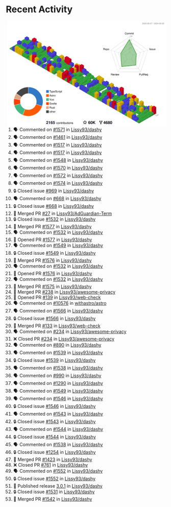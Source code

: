 # Recent Activity

<!-- Summary card -->
<a href="https://github.com/Lissy93/Lissy93/blob/master/METRICS.md">
  <img
    align="right"
    width="500"
    alt="Profile data, generated with yoshi389111/github-profile-3d-contrib"
    src="https://raw.githubusercontent.com/Lissy93/Lissy93/master/profile-3d-contrib/profile-gitblock.svg"
  />
</a>

<!--START_SECTION:activity-->
1. 🗣 Commented on [#1571](https://github.com/Lissy93/dashy/issues/1571) in [Lissy93/dashy](https://github.com/Lissy93/dashy)
2. 🗣 Commented on [#1461](https://github.com/Lissy93/dashy/issues/1461) in [Lissy93/dashy](https://github.com/Lissy93/dashy)
3. 🗣 Commented on [#1517](https://github.com/Lissy93/dashy/issues/1517) in [Lissy93/dashy](https://github.com/Lissy93/dashy)
4. 🗣 Commented on [#1517](https://github.com/Lissy93/dashy/issues/1517) in [Lissy93/dashy](https://github.com/Lissy93/dashy)
5. 🗣 Commented on [#1548](https://github.com/Lissy93/dashy/issues/1548) in [Lissy93/dashy](https://github.com/Lissy93/dashy)
6. 🗣 Commented on [#1570](https://github.com/Lissy93/dashy/issues/1570) in [Lissy93/dashy](https://github.com/Lissy93/dashy)
7. 🗣 Commented on [#1572](https://github.com/Lissy93/dashy/issues/1572) in [Lissy93/dashy](https://github.com/Lissy93/dashy)
8. 🗣 Commented on [#1574](https://github.com/Lissy93/dashy/issues/1574) in [Lissy93/dashy](https://github.com/Lissy93/dashy)
9. 🔒 Closed issue [#969](https://github.com/Lissy93/dashy/issues/969) in [Lissy93/dashy](https://github.com/Lissy93/dashy)
10. 🗣 Commented on [#668](https://github.com/Lissy93/dashy/issues/668) in [Lissy93/dashy](https://github.com/Lissy93/dashy)
11. 🔒 Closed issue [#668](https://github.com/Lissy93/dashy/issues/668) in [Lissy93/dashy](https://github.com/Lissy93/dashy)
12. 🎉 Merged PR [#27](https://github.com/Lissy93/AdGuardian-Term/pull/27) in [Lissy93/AdGuardian-Term](https://github.com/Lissy93/AdGuardian-Term)
13. 🔒 Closed issue [#1532](https://github.com/Lissy93/dashy/issues/1532) in [Lissy93/dashy](https://github.com/Lissy93/dashy)
14. 🎉 Merged PR [#1577](https://github.com/Lissy93/dashy/pull/1577) in [Lissy93/dashy](https://github.com/Lissy93/dashy)
15. 🗣 Commented on [#1532](https://github.com/Lissy93/dashy/issues/1532) in [Lissy93/dashy](https://github.com/Lissy93/dashy)
16. 💪 Opened PR [#1577](https://github.com/Lissy93/dashy/pull/1577) in [Lissy93/dashy](https://github.com/Lissy93/dashy)
17. 🗣 Commented on [#1549](https://github.com/Lissy93/dashy/issues/1549) in [Lissy93/dashy](https://github.com/Lissy93/dashy)
18. 🔒 Closed issue [#1549](https://github.com/Lissy93/dashy/issues/1549) in [Lissy93/dashy](https://github.com/Lissy93/dashy)
19. 🎉 Merged PR [#1576](https://github.com/Lissy93/dashy/pull/1576) in [Lissy93/dashy](https://github.com/Lissy93/dashy)
20. 🗣 Commented on [#1532](https://github.com/Lissy93/dashy/issues/1532) in [Lissy93/dashy](https://github.com/Lissy93/dashy)
21. 💪 Opened PR [#1576](https://github.com/Lissy93/dashy/pull/1576) in [Lissy93/dashy](https://github.com/Lissy93/dashy)
22. 🗣 Commented on [#1532](https://github.com/Lissy93/dashy/issues/1532) in [Lissy93/dashy](https://github.com/Lissy93/dashy)
23. 🎉 Merged PR [#1575](https://github.com/Lissy93/dashy/pull/1575) in [Lissy93/dashy](https://github.com/Lissy93/dashy)
24. 🎉 Merged PR [#238](https://github.com/Lissy93/awesome-privacy/pull/238) in [Lissy93/awesome-privacy](https://github.com/Lissy93/awesome-privacy)
25. 💪 Opened PR [#139](https://github.com/Lissy93/web-check/pull/139) in [Lissy93/web-check](https://github.com/Lissy93/web-check)
26. 🗣 Commented on [#10576](https://github.com/withastro/astro/issues/10576) in [withastro/astro](https://github.com/withastro/astro)
27. 🗣 Commented on [#1566](https://github.com/Lissy93/dashy/issues/1566) in [Lissy93/dashy](https://github.com/Lissy93/dashy)
28. 🔒 Closed issue [#1566](https://github.com/Lissy93/dashy/issues/1566) in [Lissy93/dashy](https://github.com/Lissy93/dashy)
29. 🎉 Merged PR [#133](https://github.com/Lissy93/web-check/pull/133) in [Lissy93/web-check](https://github.com/Lissy93/web-check)
30. 🗣 Commented on [#234](https://github.com/Lissy93/awesome-privacy/issues/234) in [Lissy93/awesome-privacy](https://github.com/Lissy93/awesome-privacy)
31. ❌ Closed PR [#234](https://github.com/Lissy93/awesome-privacy/pull/234) in [Lissy93/awesome-privacy](https://github.com/Lissy93/awesome-privacy)
32. 🗣 Commented on [#890](https://github.com/Lissy93/dashy/issues/890) in [Lissy93/dashy](https://github.com/Lissy93/dashy)
33. 🗣 Commented on [#1539](https://github.com/Lissy93/dashy/issues/1539) in [Lissy93/dashy](https://github.com/Lissy93/dashy)
34. 🔒 Closed issue [#1539](https://github.com/Lissy93/dashy/issues/1539) in [Lissy93/dashy](https://github.com/Lissy93/dashy)
35. 🗣 Commented on [#1538](https://github.com/Lissy93/dashy/issues/1538) in [Lissy93/dashy](https://github.com/Lissy93/dashy)
36. 🗣 Commented on [#990](https://github.com/Lissy93/dashy/issues/990) in [Lissy93/dashy](https://github.com/Lissy93/dashy)
37. 🗣 Commented on [#1290](https://github.com/Lissy93/dashy/issues/1290) in [Lissy93/dashy](https://github.com/Lissy93/dashy)
38. 🗣 Commented on [#1549](https://github.com/Lissy93/dashy/issues/1549) in [Lissy93/dashy](https://github.com/Lissy93/dashy)
39. 🗣 Commented on [#1546](https://github.com/Lissy93/dashy/issues/1546) in [Lissy93/dashy](https://github.com/Lissy93/dashy)
40. 🔒 Closed issue [#1546](https://github.com/Lissy93/dashy/issues/1546) in [Lissy93/dashy](https://github.com/Lissy93/dashy)
41. 🗣 Commented on [#1543](https://github.com/Lissy93/dashy/issues/1543) in [Lissy93/dashy](https://github.com/Lissy93/dashy)
42. 🔒 Closed issue [#1543](https://github.com/Lissy93/dashy/issues/1543) in [Lissy93/dashy](https://github.com/Lissy93/dashy)
43. 🗣 Commented on [#1544](https://github.com/Lissy93/dashy/issues/1544) in [Lissy93/dashy](https://github.com/Lissy93/dashy)
44. 🔒 Closed issue [#1544](https://github.com/Lissy93/dashy/issues/1544) in [Lissy93/dashy](https://github.com/Lissy93/dashy)
45. 🗣 Commented on [#1538](https://github.com/Lissy93/dashy/issues/1538) in [Lissy93/dashy](https://github.com/Lissy93/dashy)
46. 🔒 Closed issue [#1254](https://github.com/Lissy93/dashy/issues/1254) in [Lissy93/dashy](https://github.com/Lissy93/dashy)
47. 🎉 Merged PR [#1423](https://github.com/Lissy93/dashy/pull/1423) in [Lissy93/dashy](https://github.com/Lissy93/dashy)
48. ❌ Closed PR [#761](https://github.com/Lissy93/dashy/pull/761) in [Lissy93/dashy](https://github.com/Lissy93/dashy)
49. 🗣 Commented on [#1552](https://github.com/Lissy93/dashy/issues/1552) in [Lissy93/dashy](https://github.com/Lissy93/dashy)
50. 🔒 Closed issue [#1552](https://github.com/Lissy93/dashy/issues/1552) in [Lissy93/dashy](https://github.com/Lissy93/dashy)
51. 🚀 Published release [3.0.1](https://github.com/3.0.1) in [Lissy93/dashy](https://github.com/Lissy93/dashy)
52. 🔒 Closed issue [#1531](https://github.com/Lissy93/dashy/issues/1531) in [Lissy93/dashy](https://github.com/Lissy93/dashy)
53. 🎉 Merged PR [#1542](https://github.com/Lissy93/dashy/pull/1542) in [Lissy93/dashy](https://github.com/Lissy93/dashy)
<!--END_SECTION:activity-->
